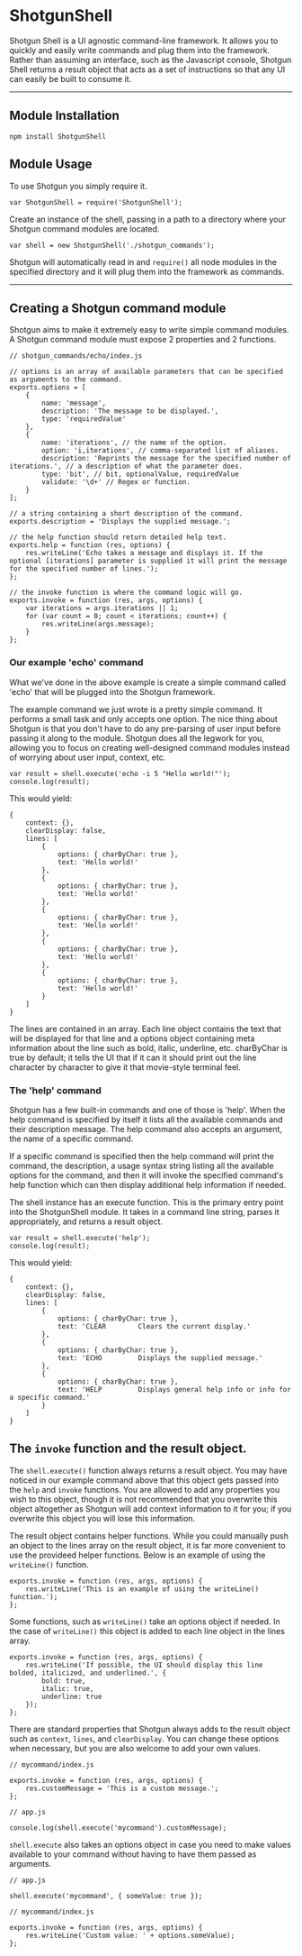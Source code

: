 ShotgunShell
============

Shotgun Shell is a UI agnostic command-line framework. It allows you to quickly and easily write commands and plug them into the framework. Rather than assuming an interface, such as the Javascript console, Shotgun Shell returns a result object that acts as a set of instructions so that any UI can easily be built to consume it.

---

## Module Installation

	npm install ShotgunShell


## Module Usage

To use Shotgun you simply require it.

	var ShotgunShell = require('ShotgunShell');

Create an instance of the shell, passing in a path to a directory where your Shotgun command modules are located.

	var shell = new ShotgunShell('./shotgun_commands');

Shotgun will automatically read in and `require()` all node modules in the specified directory and it will plug them into the framework as commands.

---

## Creating a Shotgun command module

Shotgun aims to make it extremely easy to write simple command modules. A Shotgun command module must expose 2 properties and 2 functions.

	// shotgun_commands/echo/index.js

	// options is an array of available parameters that can be specified as arguments to the command.
	exports.options = [
		{
			name: 'message',
			description: 'The message to be displayed.',
			type: 'requiredValue'
		},
		{
			name: 'iterations', // the name of the option.
			option: 'i,iterations', // comma-separated list of aliases.
			description: 'Reprints the message for the specified number of iterations.', // a description of what the parameter does.
			type: 'bit', // bit, optionalValue, requiredValue
			validate: '\d+' // Regex or function.
		}
	];

	// a string containing a short description of the command.
	exports.description = 'Displays the supplied message.';

	// the help function should return detailed help text.
	exports.help = function (res, options) {
		res.writeLine('Echo takes a message and displays it. If the optional [iterations] parameter is supplied it will print the message for the specified number of lines.');
	};

	// the invoke function is where the command logic will go.
	exports.invoke = function (res, args, options) {
		var iterations = args.iterations || 1;
		for (var count = 0; count < iterations; count++) {
			res.writeLine(args.message);
		}
	};

### Our example 'echo' command

What we've done in the above example is create a simple command called 'echo' that will be plugged into the Shotgun framework. 

The example command we just wrote is a pretty simple command. It performs a small task and only accepts one option. The nice thing about Shotgun is that you don't have to do any pre-parsing of user input before passing it along to the module. Shotgun does all the legwork for you, allowing you to focus on creating well-designed command modules instead of worrying about user input, context, etc.

	var result = shell.execute('echo -i 5 "Hello world!"');
	console.log(result);

This would yield:

	{
		context: {},
		clearDisplay: false,
		lines: [
			{
				options: { charByChar: true },
				text: 'Hello world!'
			},
			{
				options: { charByChar: true },
				text: 'Hello world!'
			},
			{
				options: { charByChar: true },
				text: 'Hello world!'
			},
			{
				options: { charByChar: true },
				text: 'Hello world!'
			},
			{
				options: { charByChar: true },
				text: 'Hello world!'
			}
		]
	}

The lines are contained in an array. Each line object contains the text that will be displayed for that line and a options object containing meta information about the line such as bold, italic, underline, etc. charByChar is true by default; it tells the UI that if it can it should print out the line character by character to give it that movie-style terminal feel.

### The 'help' command

Shotgun has a few built-in commands and one of those is 'help'. When the help command is specified by itself it lists all the available commands and their description message. The help command also accepts an argument, the name of a specific command.

If a specific command is specified then the help command will print the command, the description, a usage syntax string listing all the available options for the command, and then it will invoke the specified command's help function which can then display additional help information if needed.

The shell instance has an execute function. This is the primary entry point into the ShotgunShell module. It takes in a command line string, parses it appropriately, and returns a result object.

	var result = shell.execute('help');
	console.log(result);

This would yield:

	{
		context: {},
		clearDisplay: false,
		lines: [
			{
				options: { charByChar: true },
				text: 'CLEAR        Clears the current display.'
			},
			{
				options: { charByChar: true },
				text: 'ECHO         Displays the supplied message.'
			},
			{
				options: { charByChar: true },
				text: 'HELP         Displays general help info or info for a specific command.'
			}
		]
	}

## The `invoke` function and the result object.

The `shell.execute()` function always returns a result object. You may have noticed in our example command above that this object gets passed into the `help` and `invoke` functions. You are allowed to add any properties you wish to this object, though it is not recommended that you overwrite this object altogether as Shotgun will add context information to it for you; if you overwrite this object you will lose this information.

The result object contains helper functions. While you could manually push an object to the lines array on the result object, it is far more convenient to use the provideed helper functions. Below is an example of using the `writeLine()` function. 

	exports.invoke = function (res, args, options) {
        res.writeLine('This is an example of using the writeLine() function.');
    };
    
Some functions, such as `writeLine()` take an options object if needed. In the case of `writeLine()` this object is added to each line object in the lines array.

	exports.invoke = function (res, args, options) {
		res.writeLine('If possible, the UI should display this line bolded, italicized, and underlined.', {
			bold: true,
			italic: true,
			underline: true
		});
	};

There are standard properties that Shotgun always adds to the result object such as `context`, `lines`, and `clearDisplay`. You can change these options when necessary, but you are also welcome to add your own values.

	// mycommand/index.js

	exports.invoke = function (res, args, options) {
		res.customMessage = 'This is a custom message.';
	};

	// app.js

	console.log(shell.execute('mycommand').customMessage);

`shell.execute` also takes an options object in case you need to make values available to your command without having to have them passed as arguments.

	// app.js

	shell.execute('mycommand', { someValue: true });

	// mycommand/index.js

	exports.invoke = function (res, args, options) {
		res.writeLine('Custom value: ' + options.someValue);
	};